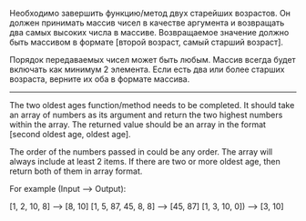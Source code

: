 Необходимо завершить функцию/метод двух старейших возрастов. Он должен принимать массив чисел в качестве аргумента и возвращать два самых высоких числа в массиве. Возвращаемое значение должно быть массивом в формате [второй возраст, самый старший возраст].

Порядок передаваемых чисел может быть любым. Массив всегда будет включать как минимум 2 элемента. Если есть два или более старших возраста, верните их оба в формате массива.

-------

The two oldest ages function/method needs to be completed. It should take an array of numbers as its argument and return the two highest numbers within the array. The returned value should be an array in the format [second oldest age,  oldest age].

The order of the numbers passed in could be any order. The array will always include at least 2 items. If there are two or more oldest age, then return both of them in array format.

For example (Input --> Output):

[1, 2, 10, 8] --> [8, 10]
[1, 5, 87, 45, 8, 8] --> [45, 87]
[1, 3, 10, 0]) --> [3, 10]
